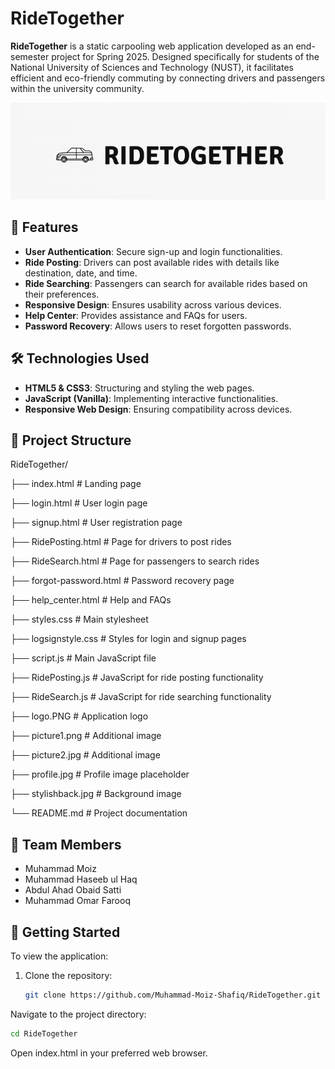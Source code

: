 # RideTogether

**RideTogether** is a static carpooling web application developed as an end-semester project for Spring 2025. Designed specifically for students of the National University of Sciences and Technology (NUST), it facilitates efficient and eco-friendly commuting by connecting drivers and passengers within the university community.

![RideTogether Logo](logo.PNG)

## 🚀 Features

- **User Authentication**: Secure sign-up and login functionalities.
- **Ride Posting**: Drivers can post available rides with details like destination, date, and time.
- **Ride Searching**: Passengers can search for available rides based on their preferences.
- **Responsive Design**: Ensures usability across various devices.
- **Help Center**: Provides assistance and FAQs for users.
- **Password Recovery**: Allows users to reset forgotten passwords.

## 🛠️ Technologies Used

- **HTML5 & CSS3**: Structuring and styling the web pages.
- **JavaScript (Vanilla)**: Implementing interactive functionalities.
- **Responsive Web Design**: Ensuring compatibility across devices.

## 📁 Project Structure

RideTogether/

├── index.html               # Landing page

├── login.html               # User login page

├── signup.html              # User registration page

├── RidePosting.html         # Page for drivers to post rides

├── RideSearch.html          # Page for passengers to search rides

├── forgot-password.html     # Password recovery page

├── help_center.html         # Help and FAQs

├── styles.css               # Main stylesheet

├── logsignstyle.css         # Styles for login and signup pages

├── script.js                # Main JavaScript file

├── RidePosting.js           # JavaScript for ride posting functionality

├── RideSearch.js            # JavaScript for ride searching functionality

├── logo.PNG                 # Application logo

├── picture1.png             # Additional image

├── picture2.jpg             # Additional image

├── profile.jpg              # Profile image placeholder

├── stylishback.jpg          # Background image

└── README.md                # Project documentation

## 👥 Team Members

- Muhammad Moiz
- Muhammad Haseeb ul Haq
- Abdul Ahad Obaid Satti
- Muhammad Omar Farooq

## 📌 Getting Started

To view the application:

1. Clone the repository:
   ```bash
   git clone https://github.com/Muhammad-Moiz-Shafiq/RideTogether.git
Navigate to the project directory:

   ```bash
   cd RideTogether
   ```
Open index.html in your preferred web browser.
 




